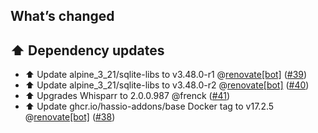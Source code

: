 ## What’s changed

## ⬆️ Dependency updates

- ⬆️ Update alpine_3_21/sqlite-libs to v3.48.0-r1 @[renovate[bot]](https://github.com/apps/renovate) ([#39](https://github.com/hassio-addons/addon-whisparr/pull/39))
- ⬆️ Update alpine_3_21/sqlite-libs to v3.48.0-r2 @[renovate[bot]](https://github.com/apps/renovate) ([#40](https://github.com/hassio-addons/addon-whisparr/pull/40))
- ⬆️ Upgrades Whisparr to 2.0.0.987 @frenck ([#41](https://github.com/hassio-addons/addon-whisparr/pull/41))
- ⬆️ Update ghcr.io/hassio-addons/base Docker tag to v17.2.5 @[renovate[bot]](https://github.com/apps/renovate) ([#38](https://github.com/hassio-addons/addon-whisparr/pull/38))
